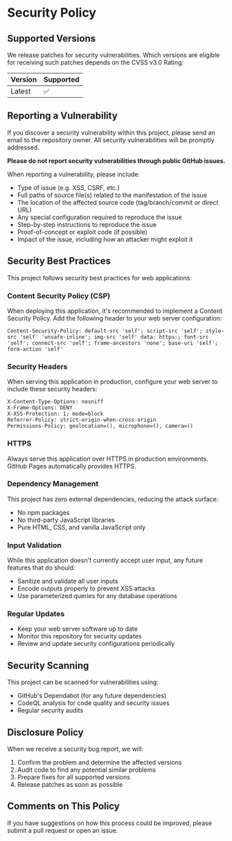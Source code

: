 # Security Policy

## Supported Versions

We release patches for security vulnerabilities. Which versions are eligible for receiving such patches depends on the CVSS v3.0 Rating:

| Version | Supported          |
| ------- | ------------------ |
| Latest  | :white_check_mark: |

## Reporting a Vulnerability

If you discover a security vulnerability within this project, please send an email to the repository owner. All security vulnerabilities will be promptly addressed.

**Please do not report security vulnerabilities through public GitHub issues.**

When reporting a vulnerability, please include:

- Type of issue (e.g. XSS, CSRF, etc.)
- Full paths of source file(s) related to the manifestation of the issue
- The location of the affected source code (tag/branch/commit or direct URL)
- Any special configuration required to reproduce the issue
- Step-by-step instructions to reproduce the issue
- Proof-of-concept or exploit code (if possible)
- Impact of the issue, including how an attacker might exploit it

## Security Best Practices

This project follows security best practices for web applications:

### Content Security Policy (CSP)

When deploying this application, it's recommended to implement a Content Security Policy. Add the following header to your web server configuration:

```
Content-Security-Policy: default-src 'self'; script-src 'self'; style-src 'self' 'unsafe-inline'; img-src 'self' data: https:; font-src 'self'; connect-src 'self'; frame-ancestors 'none'; base-uri 'self'; form-action 'self'
```

### Security Headers

When serving this application in production, configure your web server to include these security headers:

```
X-Content-Type-Options: nosniff
X-Frame-Options: DENY
X-XSS-Protection: 1; mode=block
Referrer-Policy: strict-origin-when-cross-origin
Permissions-Policy: geolocation=(), microphone=(), camera=()
```

### HTTPS

Always serve this application over HTTPS in production environments. GitHub Pages automatically provides HTTPS.

### Dependency Management

This project has zero external dependencies, reducing the attack surface:

- No npm packages
- No third-party JavaScript libraries
- Pure HTML, CSS, and vanilla JavaScript only

### Input Validation

While this application doesn't currently accept user input, any future features that do should:

- Sanitize and validate all user inputs
- Encode outputs properly to prevent XSS attacks
- Use parameterized queries for any database operations

### Regular Updates

- Keep your web server software up to date
- Monitor this repository for security updates
- Review and update security configurations periodically

## Security Scanning

This project can be scanned for vulnerabilities using:

- GitHub's Dependabot (for any future dependencies)
- CodeQL analysis for code quality and security issues
- Regular security audits

## Disclosure Policy

When we receive a security bug report, we will:

1. Confirm the problem and determine the affected versions
2. Audit code to find any potential similar problems
3. Prepare fixes for all supported versions
4. Release patches as soon as possible

## Comments on This Policy

If you have suggestions on how this process could be improved, please submit a pull request or open an issue.
